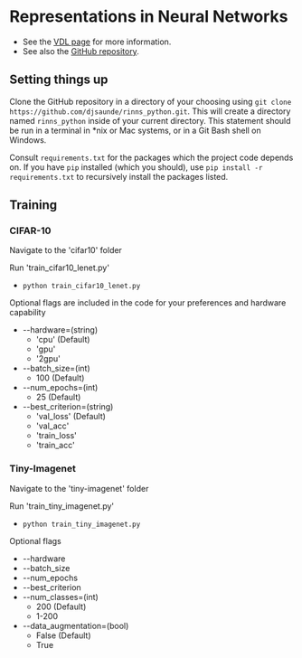 # Representations in Neural Networks

- See the [VDL page](https://restricted.vdl.afrl.af.mil/programs/atrpedia/dist_c/wiki/Representation_and_Phase_Transitions_in_Multi-Layer_Networks) for more information. 
- See also the [GitHub repository](https://github.com/djsaunde/rinns_python).

## Setting things up

Clone the GitHub repository in a directory of your choosing using `git clone https://github.com/djsaunde/rinns_python.git`. This will create a directory named `rinns_python` inside of your current directory. This statement should be run in a terminal in \*nix or Mac systems, or in a Git Bash shell on Windows.

Consult `requirements.txt` for the packages which the project code depends on. If you have `pip` installed (which you should), use `pip install -r requirements.txt` to recursively install the packages listed.

## Training

### CIFAR-10

Navigate to the 'cifar10' folder

Run 'train_cifar10_lenet.py'
* `python train_cifar10_lenet.py`

Optional flags are included in the code for your preferences and hardware capability	
* --hardware=(string)
	* 'cpu' (Default)
	* 'gpu'
	* '2gpu'
* --batch_size=(int)
	* 100 (Default)
* --num_epochs=(int)
	* 25 (Default)
* --best_criterion=(string)
	* 'val_loss' (Default)
	* 'val_acc'
	* 'train_loss'
	* 'train_acc'

### Tiny-Imagenet

Navigate to the 'tiny-imagenet' folder

Run 'train_tiny_imagenet.py'
* `python train_tiny_imagenet.py`

Optional flags
* --hardware
* --batch_size
* --num_epochs
* --best_criterion
* --num_classes=(int)
	* 200 (Default)
	* 1-200
* --data_augmentation=(bool)
	* False (Default)
	* True
